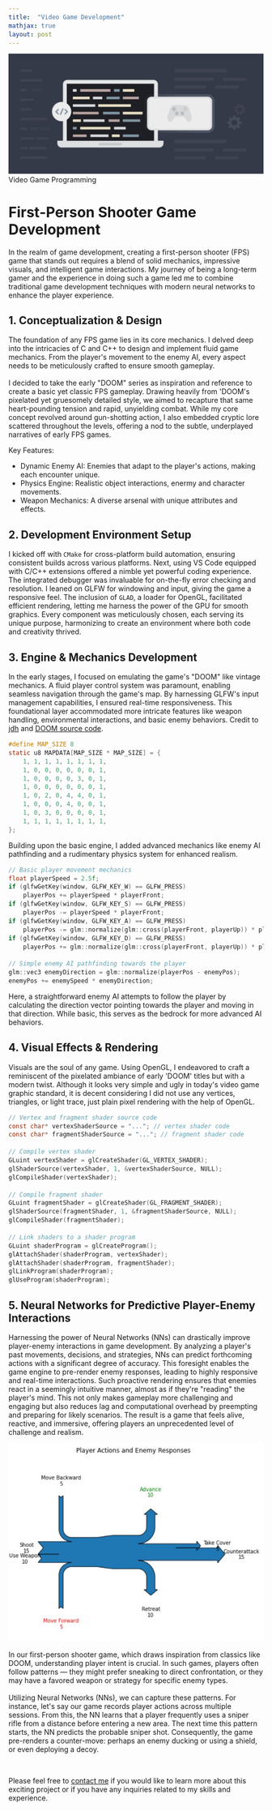 ```yaml
---
title:  "Video Game Development"
mathjax: true
layout: post
---
```


![game](https://github.com/HongchaoHu/HongchaoHu.github.io/blob/master/assets/gaming.jpg?raw=true)
Video Game Programming


# **First-Person Shooter Game Development**

In the realm of game development, creating a first-person shooter (FPS) game that stands out requires a blend of solid mechanics, impressive visuals, and intelligent game interactions. My journey of being a long-term gamer and the experience in doing such a game led me to combine traditional game development techniques with modern neural networks to enhance the player experience. 

## 1. **Conceptualization & Design**
The foundation of any FPS game lies in its core mechanics. I delved deep into the intricacies of C and C++ to design and implement fluid game mechanics. From the player's movement to the enemy AI, every aspect needs to be meticulously crafted to ensure smooth gameplay. <br>
<br>
I decided to take the early "DOOM" series as inspiration and reference to create a basic yet classic FPS gameplay. Drawing heavily from 'DOOM's pixelated yet gruesomely detailed style, we aimed to recapture that same heart-pounding tension and rapid, unyielding combat. While my core concept revolved around gun-shotting action, I also embedded cryptic lore scattered throughout the levels, offering a nod to the subtle, underplayed narratives of early FPS games.

Key Features:

* Dynamic Enemy AI: Enemies that adapt to the player's actions, making each encounter unique.
* Physics Engine: Realistic object interactions, enermy and character movements.
* Weapon Mechanics: A diverse arsenal with unique attributes and effects.

## 2. **Development Environment Setup**
I kicked off with `CMake` for cross-platform build automation, ensuring consistent builds across various platforms. Next, using VS Code equipped with C/C++ extensions offered a nimble yet powerful coding experience. The integrated debugger was invaluable for on-the-fly error checking and resolution. I leaned on GLFW for windowing and input, giving the game a responsive feel. The inclusion of `GLAD`, a loader for OpenGL, facilitated efficient rendering, letting me harness the power of the GPU for smooth graphics. Every component was meticulously chosen, each serving its unique purpose, harmonizing to create an environment where both code and creativity thrived.

## 3. Engine & Mechanics Development
In the early stages, I focused on emulating the game's "DOOM" like vintage mechanics. A fluid player control system was paramount, enabling seamless navigation through the game's map. By harnessing GLFW's input management capabilities, I ensured real-time responsiveness. This foundational layer accommodated more intricate features like weapon handling, environmental interactions, and basic enemy behaviors. Credit to [jdh](https://github.com/jdah) and [DOOM source code](https://github.com/id-Software/DOOM).

```C
#define MAP_SIZE 8
static u8 MAPDATA[MAP_SIZE * MAP_SIZE] = {
    1, 1, 1, 1, 1, 1, 1, 1,
    1, 0, 0, 0, 0, 0, 0, 1,
    1, 0, 0, 0, 0, 3, 0, 1,
    1, 0, 0, 0, 0, 0, 0, 1,
    1, 0, 2, 0, 4, 4, 0, 1,
    1, 0, 0, 0, 4, 0, 0, 1,
    1, 0, 3, 0, 0, 0, 0, 1,
    1, 1, 1, 1, 1, 1, 1, 1,
};
```

Building upon the basic engine, I added advanced mechanics like enemy AI pathfinding and a rudimentary physics system for enhanced realism.

```C
// Basic player movement mechanics
float playerSpeed = 2.5f;
if (glfwGetKey(window, GLFW_KEY_W) == GLFW_PRESS)
    playerPos += playerSpeed * playerFront;
if (glfwGetKey(window, GLFW_KEY_S) == GLFW_PRESS)
    playerPos -= playerSpeed * playerFront;
if (glfwGetKey(window, GLFW_KEY_A) == GLFW_PRESS)
    playerPos -= glm::normalize(glm::cross(playerFront, playerUp)) * playerSpeed;
if (glfwGetKey(window, GLFW_KEY_D) == GLFW_PRESS)
    playerPos += glm::normalize(glm::cross(playerFront, playerUp)) * playerSpeed;

// Simple enemy AI pathfinding towards the player
glm::vec3 enemyDirection = glm::normalize(playerPos - enemyPos);
enemyPos += enemySpeed * enemyDirection;
```

Here, a straightforward enemy AI attempts to follow the player by calculating the direction vector pointing towards the player and moving in that direction. While basic, this serves as the bedrock for more advanced AI behaviors.

## 4. Visual Effects & Rendering
Visuals are the soul of any game. Using OpenGL, I endeavored to craft a reminiscent of the pixelated ambiance of early 'DOOM' titles but with a modern twist. Although it looks very simple and ugly in today's video game graphic standard, it is decent considering I did not use any vertices, triangles, or light trace, just plain pixel rendering with the help of OpenGL.

```C
// Vertex and fragment shader source code
const char* vertexShaderSource = "..."; // vertex shader code
const char* fragmentShaderSource = "..."; // fragment shader code

// Compile vertex shader
GLuint vertexShader = glCreateShader(GL_VERTEX_SHADER);
glShaderSource(vertexShader, 1, &vertexShaderSource, NULL);
glCompileShader(vertexShader);

// Compile fragment shader
GLuint fragmentShader = glCreateShader(GL_FRAGMENT_SHADER);
glShaderSource(fragmentShader, 1, &fragmentShaderSource, NULL);
glCompileShader(fragmentShader);

// Link shaders to a shader program
GLuint shaderProgram = glCreateProgram();
glAttachShader(shaderProgram, vertexShader);
glAttachShader(shaderProgram, fragmentShader);
glLinkProgram(shaderProgram);
glUseProgram(shaderProgram);
```

## 5. Neural Networks for Predictive Player-Enemy Interactions
Harnessing the power of Neural Networks (NNs) can drastically improve player-enemy interactions in game development. By analyzing a player's past movements, decisions, and strategies, NNs can predict forthcoming actions with a significant degree of accuracy. This foresight enables the game engine to pre-render enemy responses, leading to highly responsive and real-time interactions. Such proactive rendering ensures that enemies react in a seemingly intuitive manner, almost as if they're "reading" the player's mind. This not only makes gameplay more challenging and engaging but also reduces lag and computational overhead by preempting and preparing for likely scenarios. The result is a game that feels alive, reactive, and immersive, offering players an unprecedented level of challenge and realism. <br>

![gameNNs](https://github.com/HongchaoHu/HongchaoHu.github.io/blob/master/assets/gameNNs.jpg?raw=true)

In our first-person shooter game, which draws inspiration from classics like DOOM, understanding player intent is crucial. In such games, players often follow patterns — they might prefer sneaking to direct confrontation, or they may have a favored weapon or strategy for specific enemy types. <br>
<br>
Utilizing Neural Networks (NNs), we can capture these patterns. For instance, let's say our game records player actions across multiple sessions. From this, the NN learns that a player frequently uses a sniper rifle from a distance before entering a new area. The next time this pattern starts, the NN predicts the probable sniper shot. Consequently, the game pre-renders a counter-move: perhaps an enemy ducking or using a shield, or even deploying a decoy. <br>

<br>

Please feel free to [contact me](mailto:hohu@ucsd.edu) if you would like to learn more about this exciting project or if you have any inquiries related to my skills and experience.
